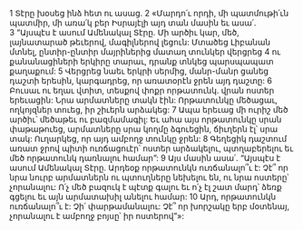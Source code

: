 1 Տէրը խօսեց ինձ հետ ու ասաց. 2 «Մարդո՛ւ որդի, մի պատմութի՛ւն պատմիր, մի առա՛կ բեր Իսրայէլի այդ տան մասին եւ ասա՛. 3 “Այսպէս է ասում Ամենակալ Տէրը.
Մի արծիւ կար, մեծ, լայնատարած թեւերով,
մագիլներով լեցուն:
Մտածեց Լիբանան մտնել,
ընտիր-ընտիր մայրիներից մատաղ տունկեր վերցրեց
4 ու քանանացիների երկիրը տարաւ,
դրանք տնկեց պարսպապատ քաղաքում:
5 Վերցրեց նաեւ երկրի սերմից, մանր-մանր ցանեց դաշտի երեսին,
կարգադրեց, որ առատօրէն ջրեն այդ դաշտը:
6 Բուսաւ ու եղաւ վտիտ,
տեսքով փոքր որթատունկ.
վրան ոստեր երեւացին:
Նրա արմատները տակն էին:
Որթատունկը մեծացաւ,
ողկոյզներ տուեց,
իր շիւերն արձակեց:
7 Ապա երեւաց մի ուրիշ մեծ արծիւ՝ մեծաթեւ ու բազմամագիլ:
Եւ ահա այս որթատունկը սրան փաթաթուեց,
արմատները սրա կողմը ձգուեցին,
ճիւղերն էլ՝ սրա տակ:
Ուղարկեց, որ այդ ամբողջ տունկը ջրեն:
8 Գեղեցիկ դաշտում առատ ջրով պիտի ուռճացուէր՝
ոստեր արձակելու, պտղաբերելու եւ մեծ որթատունկ դառնալու համար”:
9 Այս մասին ասա՛. “Այսպէս է ասում Ամենակալ Տէրը.
Արդեօք որթատունկն ուռճանալո՞ւ է:
Չէ՞ որ նրա նուրբ արմատներն ու պտուղները նեխելու են,
ու նրա ոստերը՝ չորանալու:
Ո՛չ մեծ բազուկ է պէտք գալու
եւ ո՛չ էլ շատ մարդ՝
ձեռք գցելու եւ այն արմատախիլ անելու համար:
10 Արդ, որթատունկն ուռճանալո՞ւ է:
Չի՛ փարթամանալու:
Չէ՞ որ խորշակը երբ մօտենայ,
չորանալու է ամբողջ բոյսը՝ իր ոստերով”»:
